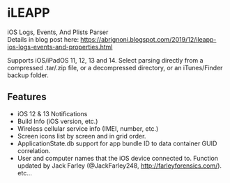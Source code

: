 ﻿# iLEAPP

iOS Logs, Events, And Plists Parser  
Details in blog post here: https://abrignoni.blogspot.com/2019/12/ileapp-ios-logs-events-and-properties.html

Supports iOS/iPadOS 11, 12, 13 and 14.
Select parsing directly from a compressed .tar/.zip file, or a decompressed directory, or an iTunes/Finder backup folder.

## Features

- iOS 12 & 13 Notifications  
- Build Info (iOS version, etc.)  
- Wireless cellular service info (IMEI, number, etc.)  
- Screen icons list by screen and in grid order.  
- ApplicationState.db support for app bundle ID to data container GUID correlation.   
- User and computer names that the iOS device connected to. Function updated by Jack Farley (@JackFarley248, http://farleyforensics.com/).  
etc...
